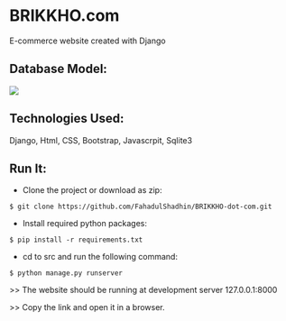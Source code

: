 # BRIKKHO.com
E-commerce website created with Django

## Database Model:
<img src="images/ermodel.png">

## Technologies Used:
 Django, Html, CSS, Bootstrap, Javascrpit, Sqlite3

## Run It:
* Clone the project or download as zip:
```
$ git clone https://github.com/FahadulShadhin/BRIKKHO-dot-com.git
```

* Install required python packages:
```
$ pip install -r requirements.txt
```

* cd to src and run the following command:
```
$ python manage.py runserver
```

<p>>> The website should be running at development server 127.0.0.1:8000</p>
<p>>> Copy the link and open it in a browser.</p>
